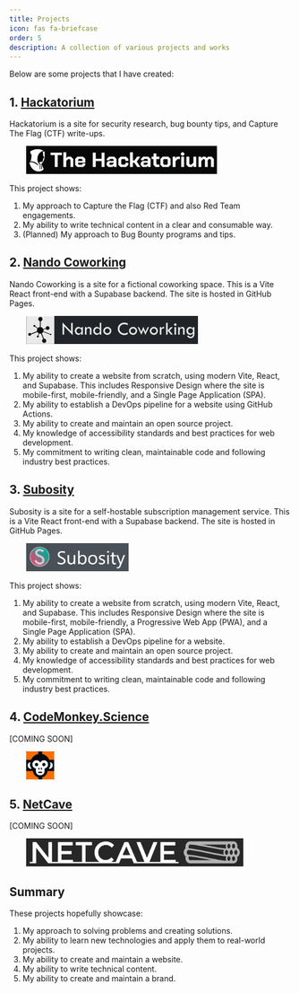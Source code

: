 ```yaml
---
title: Projects
icon: fas fa-briefcase
order: 5
description: A collection of various projects and works
---
```


Below are some projects that I have created:

## 1. <a href="https://hackatorium.com" target="_blank">Hackatorium</a>

Hackatorium is a site for security research, bug bounty tips, and Capture The Flag (CTF) write-ups.

<a href="https://hackatorium.com" target="_blank" style="padding-left: 30px"><img src="/assets/img/projects-hackatorium.png" style="max-height: 50px;" alt="Hackatorium Logo"></a>

This project shows:

1. My approach to Capture the Flag (CTF) and also Red Team engagements.
2. My ability to write technical content in a clear and consumable way.
3. (Planned) My approach to Bug Bounty programs and tips.

## 2. <a href="https://nandocoworking.com" target="_blank">Nando Coworking</a>

Nando Coworking is a site for a fictional coworking space. This is a Vite React front-end with a Supabase backend. The site is hosted in GitHub Pages.

<a href="https://nandocoworking.com" target="_blank" style="padding-left: 30px"><img src="/assets/img/projects-nandocoworking.png" style="max-height: 50px;" alt="Nando Coworking Logo"></a>

This project shows:

1. My ability to create a website from scratch, using modern Vite, React, and Supabase. This includes Responsive Design where the site is mobile-first, mobile-friendly, and a Single Page Application (SPA).
2. My ability to establish a DevOps pipeline for a website using GitHub Actions.
3. My ability to create and maintain an open source project.
4. My knowledge of accessibility standards and best practices for web development.
5. My commitment to writing clean, maintainable code and following industry best practices.


## 3. <a href="https://subosity.com" target="_blank">Subosity</a>

Subosity is a site for a self-hostable subscription management service. This is a Vite React front-end with a Supabase backend. The site is hosted in GitHub Pages.

<a href="https://subosity.com" target="_blank" style="padding-left: 30px"><img src="/assets/img/projects-subosity.png" style="max-height: 50px;" alt="Subosity Logo"></a>

This project shows:

1. My ability to create a website from scratch, using modern Vite, React, and Supabase. This includes Responsive Design where the site is mobile-first, mobile-friendly, a Progressive Web App (PWA), and a Single Page Application (SPA).
2. My ability to establish a DevOps pipeline for a website.
3. My ability to create and maintain an open source project.
4. My knowledge of accessibility standards and best practices for web development.
5. My commitment to writing clean, maintainable code and following industry best practices.

## 4. <a href="https://codemonkey.science" target="_blank">CodeMonkey.Science</a>

[COMING SOON]

<a href="https://codemonkey.science" target="_blank" style="padding-left: 30px"><img src="/assets/img/projects-codemonkey.png" style="max-height: 50px;" alt="CodeMonkey.Science Logo"></a>

## 5. <a href="https://netcave.io" target="_blank">NetCave</a>

[COMING SOON]

<a href="https://netcave.io" target="_blank" style="padding-left: 30px"><img src="/assets/img/projects-netcave.png" style="max-height: 50px;" alt="NetCave Logo"></a>


## Summary

These projects hopefully showcase:

1. My approach to solving problems and creating solutions.
2. My ability to learn new technologies and apply them to real-world projects.
3. My ability to create and maintain a website.
4. My ability to write technical content.
5. My ability to create and maintain a brand.
